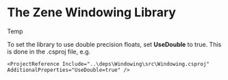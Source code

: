 # The Zene Windowing Library

Temp

To set the library to use double precision floats, set **UseDouble** to true. This is done in the .csproj file, e.g.
```
<ProjectReference Include="..\deps\Windowing\src\Windowing.csproj" AdditionalProperties="UseDouble=true" />
```